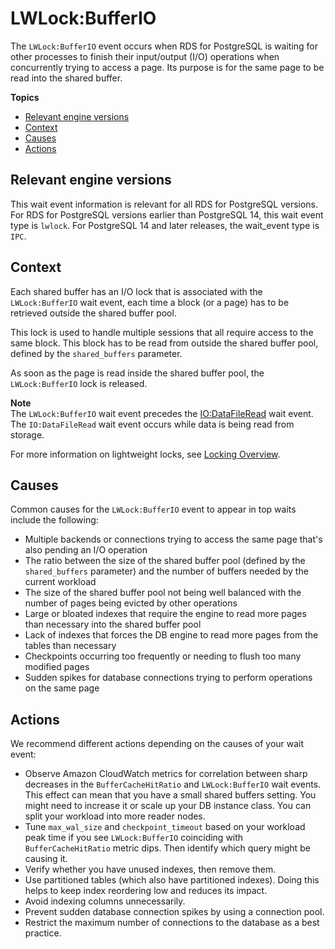 # LWLock:BufferIO<a name="wait-event.lwlockbufferio"></a>

The `LWLock:BufferIO` event occurs when RDS for PostgreSQL is waiting for other processes to finish their input/output \(I/O\) operations when concurrently trying to access a page\. Its purpose is for the same page to be read into the shared buffer\.

**Topics**
+ [Relevant engine versions](#wait-event.lwlockbufferio.context.supported)
+ [Context](#wait-event.lwlockbufferio.context)
+ [Causes](#wait-event.lwlockbufferio.causes)
+ [Actions](#wait-event.lwlockbufferio.actions)

## Relevant engine versions<a name="wait-event.lwlockbufferio.context.supported"></a>

This wait event information is relevant for all RDS for PostgreSQL versions\. For RDS for PostgreSQL versions earlier than PostgreSQL 14, this wait event type is `lwlock`\. For PostgreSQL 14 and later releases, the wait\_event type is `IPC`\. 

## Context<a name="wait-event.lwlockbufferio.context"></a>

Each shared buffer has an I/O lock that is associated with the `LWLock:BufferIO` wait event, each time a block \(or a page\) has to be retrieved outside the shared buffer pool\.

This lock is used to handle multiple sessions that all require access to the same block\. This block has to be read from outside the shared buffer pool, defined by the `shared_buffers` parameter\.

As soon as the page is read inside the shared buffer pool, the `LWLock:BufferIO` lock is released\.

**Note**  
The `LWLock:BufferIO` wait event precedes the [IO:DataFileRead](wait-event.iodatafileread.md) wait event\. The `IO:DataFileRead` wait event occurs while data is being read from storage\.

For more information on lightweight locks, see [Locking Overview](https://github.com/postgres/postgres/blob/65dc30ced64cd17f3800ff1b73ab1d358e92efd8/src/backend/storage/lmgr/README#L20)\.

## Causes<a name="wait-event.lwlockbufferio.causes"></a>

Common causes for the `LWLock:BufferIO` event to appear in top waits include the following:
+ Multiple backends or connections trying to access the same page that's also pending an I/O operation
+ The ratio between the size of the shared buffer pool \(defined by the `shared_buffers` parameter\) and the number of buffers needed by the current workload
+ The size of the shared buffer pool not being well balanced with the number of pages being evicted by other operations
+ Large or bloated indexes that require the engine to read more pages than necessary into the shared buffer pool
+ Lack of indexes that forces the DB engine to read more pages from the tables than necessary
+ Checkpoints occurring too frequently or needing to flush too many modified pages
+ Sudden spikes for database connections trying to perform operations on the same page

## Actions<a name="wait-event.lwlockbufferio.actions"></a>

We recommend different actions depending on the causes of your wait event:
+ Observe Amazon CloudWatch metrics for correlation between sharp decreases in the `BufferCacheHitRatio` and `LWLock:BufferIO` wait events\. This effect can mean that you have a small shared buffers setting\. You might need to increase it or scale up your DB instance class\. You can split your workload into more reader nodes\.
+ Tune `max_wal_size` and `checkpoint_timeout` based on your workload peak time if you see `LWLock:BufferIO` coinciding with `BufferCacheHitRatio` metric dips\. Then identify which query might be causing it\.
+ Verify whether you have unused indexes, then remove them\.
+ Use partitioned tables \(which also have partitioned indexes\)\. Doing this helps to keep index reordering low and reduces its impact\.
+ Avoid indexing columns unnecessarily\.
+ Prevent sudden database connection spikes by using a connection pool\.
+ Restrict the maximum number of connections to the database as a best practice\.